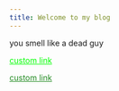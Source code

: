 ```yaml
---
title: Welcome to my blog
---
```


you smell like a dead guy

<a href="https://www.google.com/" style="color: lime; text-decoration: underline;">custom link</a>

<a href="https://www.google.com/" style="color: forestgreen; text-decoration: underline;">custom link</a>
